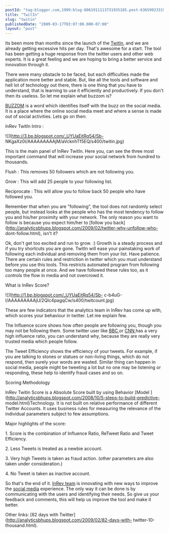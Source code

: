```yaml
---
postId: "tag:blogger.com,1999:blog-8061911113731935185.post-6365992331948206148"
title: "TwitIn"
slug: "twitin"
publishedDate: "2009-03-17T03:07:00.000-07:00"
layout: "post"
---
```


Its been more than months since the launch of the
[TwitIn](http://www.buzzom.com/), and we are already getting excessive hits
per day. That's awesome for a start. The tool has been getting a huge response
from the twitter users and other web experts. It is a great feeling and we are
hoping to bring a better service and innovation through it.  

  

There were many obstacle to be faced, but each difficulties made the
application more better and stable. But, like all the tools and software and
hell lot of technology out there, there is one thing that you have to
understand, that is learning to use it efficiently and productively. If you
don't then its useless. So let me explain what buzzom is?  

  

[BUZZOM](http://www.buzzom.com/) is a word which identifies itself with the
buzz on the social media. It is a place where the online social media meet and
where a sense is made out of social activities. Lets go on then:

  

InRev TwitIn Intro :

  

![](http://3.bp.blogspot.com/_UYUaEitRq54/Sb-
NKgaXz0I/AAAAAAAAAjM/aVcknhTf5EQ/s400/twitin.jpg)

  

This is the main panel of InRev TwitIn. Here you, can see the three most
important command that will increase your social network from hundred to
thousands.

  

Flush : This removes 50 followers which are not following you.

Grow : This will add 25 people to your following list.

Reciprocate : This will allow you to follow back 50 people who have followed
you.

  

Remember that when you are "following", the tool does not randomly select
people, but instead looks at the people who has the most tendency to follow
you and his/her proximity with your network. The only reason you want to
follow is because you expect him/her to [follow you
back](http://analyticsbhups.blogspot.com/2009/02/twitter-why-unfollow-who-
dont-follow.html), isn't it?

  

Ok, don't get too excited and run to grow. :) Growth is a steady process and
if you try shortcuts you are gone. TwitIn will ease your painstaking work of
following each individual and removing them from your list. Have patience.
There are certain rules and restriction in twitter which you must understand
before you use this tools. This restricts automated program from following too
many people at once. And we have followed these rules too, as it controls the
flow in media and not overcrowd it.

  

What is InRev Score?

![](http://1.bp.blogspot.com/_UYUaEitRq54/Sb-
c-b4uG-I/AAAAAAAAAjU/2QIc4pagqCw/s400/twitcount.jpg)

These are few indicators that the analytics team in InRev has come up with,
which scores your behaviour in twitter. Let me explain few.  

  

The Influence score shows how often people are following you, though you may
not be following them. Some twitter user like [BBC
](http://twitter.com/BBCClick)or [CNN ](http://twitter.com/cnnbrk)has a very
high influence ratio, you can understand why, because they are really very
trusted media which people follow.

  

The Tweet Efficiency shows the efficiency of your tweets. For example, if you
are talking to stones or statues or non-living things, which do not respond,
then surely your words are wasted. Similar thing can happen in social media,
people might be tweeting a lot but no one may be listening or responding,
these help to identify fraud cases and so on.

  

Scoring Methodology

  

InRev Twitin Score is a Absolute Score built by using Behavior [Model
](http://analyticsbhups.blogspot.com/2008/10/5-steps-to-build-predictive-
model.html)Technology. It is not built on relative performance of different
Twitter Accounts. It uses business rules for measuring the relevance of the
individual parameters subject to few assumptions.

  

Major highlights of the score:

  

1\. Score is the combination of Influence Ratio, ReTweet Ratio and Tweet
Efficiency.

2\. Less Tweets is treated as a newbie account.

3\. Very high Tweets is taken as fraud action. (other parameters are also
taken under consideration.)

4\. No Tweet is taken as inactive account.

  

So that's the end of it. [InRev team](http://www.in-rev.com/aboutus.html) is
innovating with new ways to improve the [social
media](http://en.wikipedia.org/wiki/Social_media) experience. The only way it
can be done is by communicating with the users and identifying their needs. So
give us your feedback and comments, this will help us improve the tool and
make it better.  

  

Other links: [82 days with
Twitter](http://analyticsbhups.blogspot.com/2009/02/82-days-with-
twitter-10-thousand.html).

